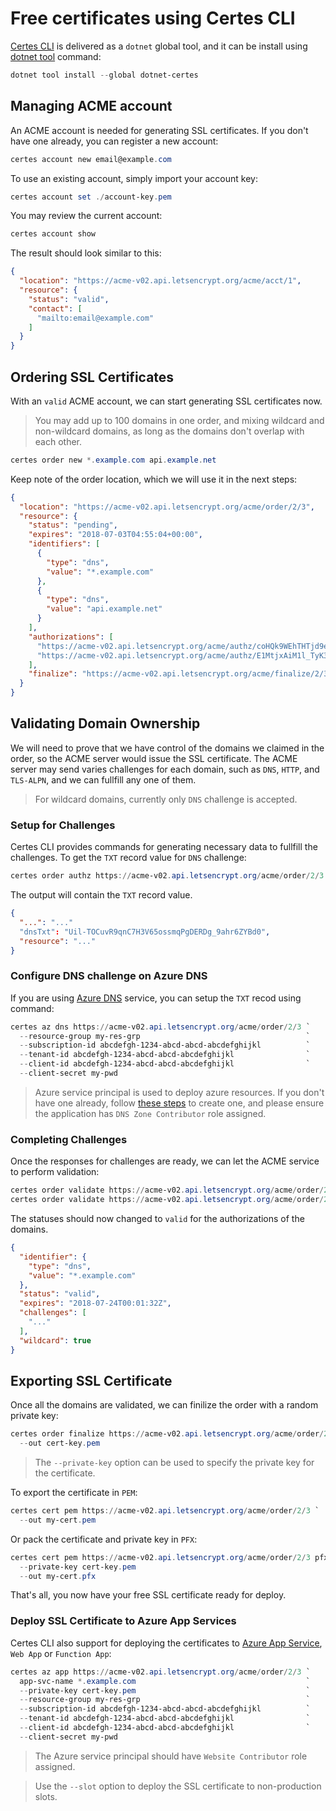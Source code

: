 
# Free certificates using Certes CLI

[Certes CLI](https://www.nuget.org/packages/dotnet-certes/)
is delivered as a `dotnet` global tool, and it can be install
using [dotnet tool](https://docs.microsoft.com/en-us/dotnet/core/tools/dotnet-tool-install)
command:

<script src="https://gist.github.com/fszlin/81dddfec8b3e9e160cd680103ab3561c.js?file=install.ps1"></script>
```PowerShell
dotnet tool install --global dotnet-certes
```

## Managing ACME account

An ACME account is needed for generating SSL certificates. If you don't
have one already, you can register a new account:

<script src="https://gist.github.com/fszlin/81dddfec8b3e9e160cd680103ab3561c.js?file=account-new.ps1"></script>
```PowerShell
certes account new email@example.com
```

To use an existing account, simply import your account key:

<script src="https://gist.github.com/fszlin/81dddfec8b3e9e160cd680103ab3561c.js?file=account-set.ps1"></script>
```PowerShell
certes account set ./account-key.pem
```

You may review the current account:

<script src="https://gist.github.com/fszlin/81dddfec8b3e9e160cd680103ab3561c.js?file=account-show.ps1"></script>
```PowerShell
certes account show
```

The result should look similar to this:

<script src="https://gist.github.com/fszlin/81dddfec8b3e9e160cd680103ab3561c.js?file=account-result.json"></script>
```json
{
  "location": "https://acme-v02.api.letsencrypt.org/acme/acct/1",
  "resource": {
    "status": "valid",
    "contact": [
      "mailto:email@example.com"
    ]
  }
}
```

## Ordering SSL Certificates

With an `valid` ACME account, we can start generating SSL certificates now.

> You may add up to 100 domains in one order, and mixing wildcard and non-wildcard
> domains, as long as the domains don't overlap with each other.

<script src="https://gist.github.com/fszlin/81dddfec8b3e9e160cd680103ab3561c.js?file=new-order.ps1"></script>
```PowerShell
certes order new *.example.com api.example.net
```

Keep note of the order location, which we will use it in the next steps:

<script src="https://gist.github.com/fszlin/81dddfec8b3e9e160cd680103ab3561c.js?file=order-result.json"></script>
```json
{
  "location": "https://acme-v02.api.letsencrypt.org/acme/order/2/3",
  "resource": {
    "status": "pending",
    "expires": "2018-07-03T04:55:04+00:00",
    "identifiers": [
      {
        "type": "dns",
        "value": "*.example.com"
      },
      {
        "type": "dns",
        "value": "api.example.net"
      }
    ],
    "authorizations": [
      "https://acme-v02.api.letsencrypt.org/acme/authz/coHQk9WEhTHTjd9eWFeA2UueKuG8qjBKP3EyVdQXZsk",
      "https://acme-v02.api.letsencrypt.org/acme/authz/E1MtjxAiM1l_TyK3OWhMR1n9-u3DYOkUVxchzmZ2OaU"
    ],
    "finalize": "https://acme-v02.api.letsencrypt.org/acme/finalize/2/3"
  }
}
```

## Validating Domain Ownership

We will need to prove that we have control of the domains
we claimed in the order, so the ACME server would issue 
the SSL certificate. The ACME server may send varies challenges
for each domain, such as `DNS`, `HTTP`, and `TLS-ALPN`, and we
can fullfill any one of them.

> For wildcard domains, currently only `DNS` challenge is accepted.

### Setup for Challenges

Certes CLI provides commands for generating necessary data to fullfill
the challenges. To get the `TXT` record value for `DNS` challenge:

<script src="https://gist.github.com/fszlin/81dddfec8b3e9e160cd680103ab3561c.js?file=dns-challenge.ps1"></script>
```Powershell
certes order authz https://acme-v02.api.letsencrypt.org/acme/order/2/3 *.example.com dns
```

The output will contain the `TXT` record value.

<script src="https://gist.github.com/fszlin/81dddfec8b3e9e160cd680103ab3561c.js?file=dns-challenge.json"></script>
```json
{
  "...": "..."
  "dnsTxt": "Uil-TOCuvR9qnC7H3V65ossmqPgDERDg_9ahr6ZYBd0",
  "resource": "..."
}
```

<!--
TODO: HTTP-01 and TLS-ALPN-01
-->

### Configure DNS challenge on Azure DNS

If you are using [Azure DNS](https://azure.microsoft.com/en-ca/services/dns) service,
you can setup the `TXT` recod using command:

<script src="https://gist.github.com/fszlin/81dddfec8b3e9e160cd680103ab3561c.js?file=deploy-azure-dns.ps1"></script>
```PowerShell
certes az dns https://acme-v02.api.letsencrypt.org/acme/order/2/3 `
  --resource-group my-res-grp                                     `
  --subscription-id abcdefgh-1234-abcd-abcd-abcdefghijkl          `
  --tenant-id abcdefgh-1234-abcd-abcd-abcdefghijkl                `
  --client-id abcdefgh-1234-abcd-abcd-abcdefghijkl                `
  --client-secret my-pwd
```

> Azure service principal is used to deploy azure resources. If you don't have
> one already, follow [these steps](https://docs.microsoft.com/en-us/azure/azure-resource-manager/resource-group-create-service-principal-portal?view=azure-cli-latest) to create one, and please ensure the 
> application has `DNS Zone Contributor` role assigned.

### Completing Challenges

Once the responses for challenges are ready, we can let the ACME service to
perform validation:

<script src="https://gist.github.com/fszlin/81dddfec8b3e9e160cd680103ab3561c.js?file=validate-challenge.ps1"></script>
```Powershell
certes order validate https://acme-v02.api.letsencrypt.org/acme/order/2/3 *.example.com dns
certes order validate https://acme-v02.api.letsencrypt.org/acme/order/2/3 api.example.net http
```

The statuses should now changed to `valid` for the authorizations of the domains.

<script src="https://gist.github.com/fszlin/81dddfec8b3e9e160cd680103ab3561c.js?file=authorization-result.json"></script>
```JSON
{
  "identifier": {
    "type": "dns",
    "value": "*.example.com"
  },
  "status": "valid",
  "expires": "2018-07-24T00:01:32Z",
  "challenges": [
    "..."
  ],
  "wildcard": true
}
```

## Exporting SSL Certificate

Once all the domains are validated, we can finilize the order with a random
private key:

<script src="https://gist.github.com/fszlin/81dddfec8b3e9e160cd680103ab3561c.js?file=finalize-order.ps1"></script>
```PowerShell
certes order finalize https://acme-v02.api.letsencrypt.org/acme/order/2/3 `
  --out cert-key.pem
```

> The `--private-key` option can be used to specify the private key for the certificate.

To export the certificate in `PEM`:

<script src="https://gist.github.com/fszlin/81dddfec8b3e9e160cd680103ab3561c.js?file=export-pem.ps1"></script>
```PowerShell
certes cert pem https://acme-v02.api.letsencrypt.org/acme/order/2/3 `
  --out my-cert.pem
```

Or pack the certificate and private key in `PFX`:

<script src="https://gist.github.com/fszlin/81dddfec8b3e9e160cd680103ab3561c.js?file=export-pfx.ps1"></script>
```PowerShell
certes cert pem https://acme-v02.api.letsencrypt.org/acme/order/2/3 pfx-password `
  --private-key cert-key.pem
  --out my-cert.pfx
```

That's all, you now have your free SSL certificate ready for deploy.

### Deploy SSL Certificate to Azure App Services

Certes CLI also support for deploying the certificates to [Azure App Service](https://azure.microsoft.com/en-us/services/app-service/), `Web App` or `Function App`:

<script src="https://gist.github.com/fszlin/81dddfec8b3e9e160cd680103ab3561c.js?file=deploy-ssl-web-app.ps1"></script>
```PowerShell
certes az app https://acme-v02.api.letsencrypt.org/acme/order/2/3 `
  app-svc-name *.example.com                                      `
  --private-key cert-key.pem                                      `
  --resource-group my-res-grp                                     `
  --subscription-id abcdefgh-1234-abcd-abcd-abcdefghijkl          `
  --tenant-id abcdefgh-1234-abcd-abcd-abcdefghijkl                `
  --client-id abcdefgh-1234-abcd-abcd-abcdefghijkl                `
  --client-secret my-pwd
```

> The Azure service principal should have `Website Contributor` role assigned.

> Use the `--slot` option to deploy the SSL certificate to non-production slots.


